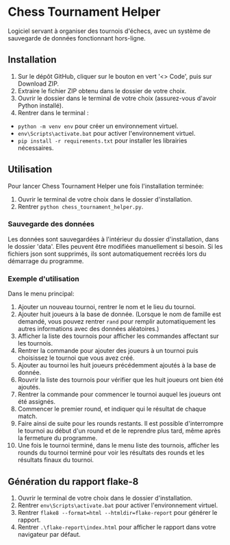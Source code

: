 # Chess Tournament Helper

Logiciel servant à organiser des tournois d'échecs, avec un système de sauvegarde de données fonctionnant hors-ligne.

## **Installation**

1. Sur le dépôt GitHub, cliquer sur le bouton en vert '<> Code', puis sur Download ZIP.
2. Extraire le fichier ZIP obtenu dans le dossier de votre choix.
3. Ouvrir le dossier dans le terminal de votre choix (assurez-vous d'avoir Python installé).
4. Rentrer dans le terminal : 
- `python -m venv env` pour créer un environnement virtuel.
- `env\Scripts\activate.bat` pour activer l'environnement virtuel.
- `pip install -r requirements.txt` pour installer les librairies nécessaires.

## **Utilisation**

Pour lancer Chess Tournament Helper une fois l'installation terminée:  
1. Ouvrir le terminal de votre choix dans le dossier d'installation.
2. Rentrer `python chess_tournament_helper.py`.

### **Sauvegarde des données** 

Les données sont sauvegardées à l'intérieur du dossier d'installation, dans le dossier 'data'.
Elles peuvent être modifiées manuellement si besoin. Si les fichiers json sont supprimés, ils sont automatiquement recréés lors du démarrage du programme.

### **Exemple d'utilisation**

Dans le menu principal: 

1. Ajouter un nouveau tournoi, rentrer le nom et le lieu du tournoi.
2. Ajouter huit joueurs à la base de donnée. (Lorsque le nom de famille est demandé, vous pouvez rentrer `rand` pour remplir automatiquement les autres informations avec des données aléatoires.)
3. Afficher la liste des tournois pour afficher les commandes affectant sur les tournois.
4. Rentrer la commande pour ajouter des joueurs à un tournoi puis choisissez le tournoi que vous avez créé.
5. Ajouter au tournoi les huit joueurs précédemment ajoutés à la base de donnée.
6. Rouvrir la liste des tournois pour vérifier que les huit joueurs ont bien été ajoutés.
7. Rentrer la commande pour commencer le tournoi auquel les joueurs ont été assignés.
8. Commencer le premier round, et indiquer qui le résultat de chaque match.
9. Faire ainsi de suite pour les rounds restants. Il est possible d'interrompre le tournoi au début d'un round et de le reprendre plus tard, même après la fermeture du programme.  
10. Une fois le tournoi terminé, dans le menu liste des tournois, afficher les rounds du tournoi terminé pour voir les résultats des rounds et les résultats finaux du tournoi.

## **Génération du rapport flake-8**

1. Ouvrir le terminal de votre choix dans le dossier d'installation.
2. Rentrer `env\Scripts\activate.bat` pour activer l'environnement virtuel.
3. Rentrer `flake8 --format=html --htmldir=flake-report` pour générer le rapport.
4. Rentrer `.\flake-report\index.html` pour afficher le rapport dans votre navigateur par défaut.